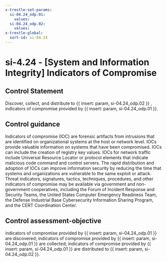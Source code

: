 ```yaml
---
x-trestle-set-params:
  si-04.24_odp.01:
    values:
  si-04.24_odp.02:
    values:
x-trestle-global:
  sort-id: si-04.24
---
```


# si-4.24 - \[System and Information Integrity\] Indicators of Compromise

## Control Statement

Discover, collect, and distribute to {{ insert: param, si-04.24_odp.02 }} , indicators of compromise provided by {{ insert: param, si-04.24_odp.01 }}.

## Control guidance

Indicators of compromise (IOC) are forensic artifacts from intrusions that are identified on organizational systems at the host or network level. IOCs provide valuable information on systems that have been compromised. IOCs can include the creation of registry key values. IOCs for network traffic include Universal Resource Locator or protocol elements that indicate malicious code command and control servers. The rapid distribution and adoption of IOCs can improve information security by reducing the time that systems and organizations are vulnerable to the same exploit or attack. Threat indicators, signatures, tactics, techniques, procedures, and other indicators of compromise may be available via government and non-government cooperatives, including the Forum of Incident Response and Security Teams, the United States Computer Emergency Readiness Team, the Defense Industrial Base Cybersecurity Information Sharing Program, and the CERT Coordination Center.

## Control assessment-objective

indicators of compromise provided by {{ insert: param, si-04.24_odp.01 }} are discovered;
indicators of compromise provided by {{ insert: param, si-04.24_odp.01 }} are collected;
indicators of compromise provided by {{ insert: param, si-04.24_odp.01 }} are distributed to {{ insert: param, si-04.24_odp.02 }}.
